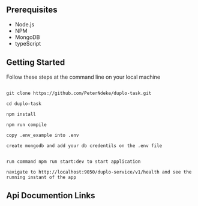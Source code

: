 ## Prerequisites

- Node.js
- NPM
- MongoDB
- typeScript

## Getting Started

Follow these steps at the command line on your local machine

```

git clone https://github.com/PeterNdeke/duplo-task.git

cd duplo-task

npm install

npm run compile

copy .env_example into .env

create mongodb and add your db credentils on the .env file


run command npm run start:dev to start application

navigate to http://localhost:9050/duplo-service/v1/health and see the running instant of the app
```

## Api Documention Links


